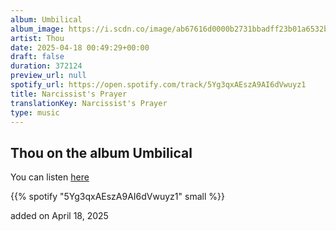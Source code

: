 ```yaml
---
album: Umbilical
album_image: https://i.scdn.co/image/ab67616d0000b2731bbadff23b01a6532b35619d
artist: Thou
date: 2025-04-18 00:49:29+00:00
draft: false
duration: 372124
preview_url: null
spotify_url: https://open.spotify.com/track/5Yg3qxAEszA9AI6dVwuyz1
title: Narcissist's Prayer
translationKey: Narcissist's Prayer
type: music
---
```


## Thou on the album Umbilical

You can listen [here](https://open.spotify.com/track/5Yg3qxAEszA9AI6dVwuyz1)

{{% spotify "5Yg3qxAEszA9AI6dVwuyz1" small %}}

added on April 18, 2025